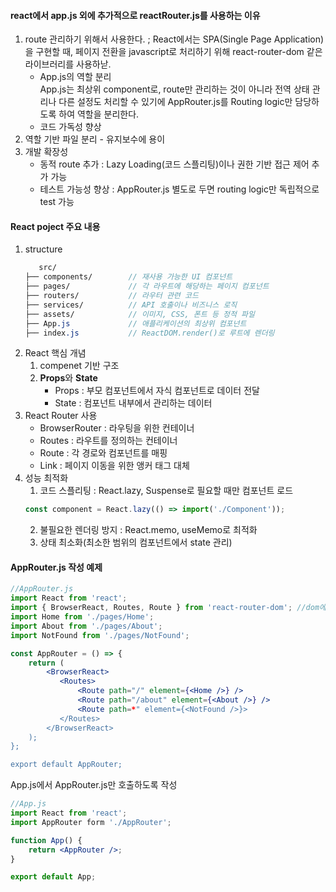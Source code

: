 #### react에서 app.js 외에 추가적으로 reactRouter.js를 사용하는 이유
1. route 관리하기 위해서 사용한다. ; React에서는 SPA(Single Page Application)을 구현할 때, 페이지 전환을 javascript로 처리하기 위해 react-router-dom 같은 라이브러리를 사용하낟.
    - App.js의 역할 분리
        <br> App.js는 최상위 component로, route만 관리하는 것이 아니라 전역 상태 관리나 다른 설정도 처리할 수 있기에 AppRouter.js를 Routing logic만 담당하도록 하여 역할을 분리한다.
    - 코드 가독성 향상 
2. 역할 기반 파일 분리 - 유지보수에 용이
3. 개발 확장성
   - 동적 route 추가 : Lazy Loading(코드 스플리팅)이나 권한 기반 접근 제어 추가 가능
   - 테스트 가능성 향상 : AppRouter.js 별도로 두면 routing logic만 독립적으로 test 가능
  
#### React poject 주요 내용
1. structure 
    ```scss
       src/
   ├── components/        // 재사용 가능한 UI 컴포넌트
   ├── pages/             // 각 라우트에 해당하는 페이지 컴포넌트
   ├── routers/           // 라우터 관련 코드
   ├── services/          // API 호출이나 비즈니스 로직
   ├── assets/            // 이미지, CSS, 폰트 등 정적 파일
   ├── App.js             // 애플리케이션의 최상위 컴포넌트
   ├── index.js           // ReactDOM.render()로 루트에 렌더링
   ```
2. React 핵심 개념
   1. compenet 기반 구조 
   2. **Props**와 **State**
      - Props : 부모 컴포넌트에서 자식 컴포넌트로 데이터 전달
      - State : 컴포넌트 내부에서 관리하는 데이터 
3. React Router 사용
    - BrowserRouter : 라우팅을 위한 컨테이너
    - Routes : 라우트를 정의하는 컨테이너
    - Route : 각 경로와 컴포넌트를 매핑
    - Link : 페이지 이동을 위한 앵커 태그 대체
4. 성능 최적화
   1. 코드 스플리팅 : React.lazy, Suspense로 필요할 때만 컴포넌트 로드
   ```javascript
   const component = React.lazy(() => import('./Component'));
   ```
   2. 불필요한 렌더링 방지 : React.memo, useMemo로 최적화
   3. 상태 최소화(최소한 범위의 컴포넌트에서 state 관리)

#### AppRouter.js 작성 예제
```jsx
//AppRouter.js
import React from 'react';
import { BrowserReact, Routes, Route } from 'react-router-dom'; //dom에 대해서는 readingBookList의 '<DOM을 깨우치다>-코디 린들리'로 이동
import Home from './pages/Home';
import About from './pages/About';
import NotFound from './pages/NotFound';

const AppRouter = () => {
    return (
        <BrowserReact>
           <Routes>
               <Route path="/" element={<Home />} />
               <Route path="/about" element={<About />} />
               <Route path=*" element={<NotFound />}>
           </Routes>
        </BrowserReact>
    );
};

export default AppRouter;
```
App.js에서 AppRouter.js만 호출하도록 작성<br>
```jsx
//App.js
import React from 'react';
import AppRouter form './AppRouter';

function App() {
    return <AppRouter />;
}

export default App;
```